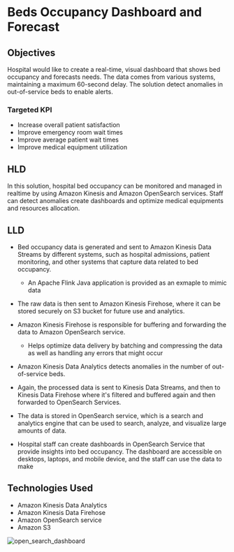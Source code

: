 # Beds Occupancy Dashboard and Forecast

## Objectives

Hospital would like to create a real-time, visual dashboard that shows bed occupancy and forecasts needs. The data comes from various systems, maintaining a maximum 60-second delay. The solution detect anomalies in out-of-service beds to enable alerts.


### Targeted KPI
- Increase overall patient satisfaction
- Improve emergency room wait times
- Improve average patient wait times
- Improve medical equipment utilization

## HLD
In this solution, hospital bed occupancy can be monitored and managed in realtime by using Amazon Kinesis and Amazon OpenSearch services. Staff can detect anomalies create dashboards and optimize medical equipments and resources allocation.


## LLD
- Bed occupancy data is generated and sent to Amazon Kinesis Data Streams by different systems, such as hospital admissions, patient monitoring, and other systems that capture data related to bed occupancy.
  - An Apache Flink Java application is provided as an exmaple to mimic data

- The raw data is then sent to Amazon Kinesis Firehose, where it can be stored securely on S3 bucket for future use and analytics.

- Amazon Kinesis Firehose is responsible for buffering and forwarding the data to Amazon OpenSearch service.
  - Helps optimize data delivery by batching and compressing the data as well as handling any errors that might occur

- Amazon Kinesis Data Analytics detects anomalies in the number of out-of-service beds.

- Again, the processed data is sent to Kinesis Data Streams, and then to Kinesis Data Firehose where it's filtered and buffered again and then forwarded to OpenSearch Services.

- The data is stored in OpenSearch service, which is a search and analytics engine that can be used to search, analyze, and visualize large amounts of data.

- Hospital staff can create dashboards in OpenSearch Service that provide insights into bed occupancy. The dashboard are accessible on desktops, laptops, and mobile device, and the staff can use the data to make

## Technologies Used
- Amazon Kinesis Data Analytics
- Amazon Kinesis Data Firehose
- Amazon OpenSearch service
- Amazon S3

![open_search_dashboard](https://github.com/rsayedyo/HealthIT/assets/36279070/3cc6269b-17e2-4bd2-80b5-0f535415a7e0)

